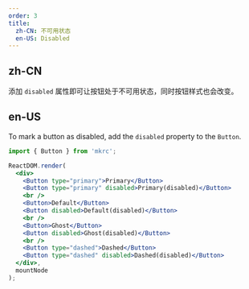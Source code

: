 ```yaml
---
order: 3
title:
  zh-CN: 不可用状态
  en-US: Disabled
---
```


## zh-CN

添加 `disabled` 属性即可让按钮处于不可用状态，同时按钮样式也会改变。

## en-US

To mark a button as disabled, add the `disabled` property to the `Button`.

````jsx
import { Button } from 'mkrc';

ReactDOM.render(
  <div>
    <Button type="primary">Primary</Button>
    <Button type="primary" disabled>Primary(disabled)</Button>
    <br />
    <Button>Default</Button>
    <Button disabled>Default(disabled)</Button>
    <br />
    <Button>Ghost</Button>
    <Button disabled>Ghost(disabled)</Button>
    <br />
    <Button type="dashed">Dashed</Button>
    <Button type="dashed" disabled>Dashed(disabled)</Button>
  </div>,
  mountNode
);
````
